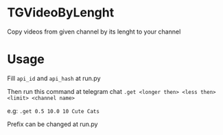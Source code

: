 # TGVideoByLenght
Copy videos from given channel by its lenght to your channel

# Usage

Fill ```api_id``` and ```api_hash``` at run.py

Then run this command at telegram chat
```.get <longer then> <less then> <limit> <channel name>```

e.g: ```.get 0.5 10.0 10 Cute Cats```

Prefix can be changed at run.py
